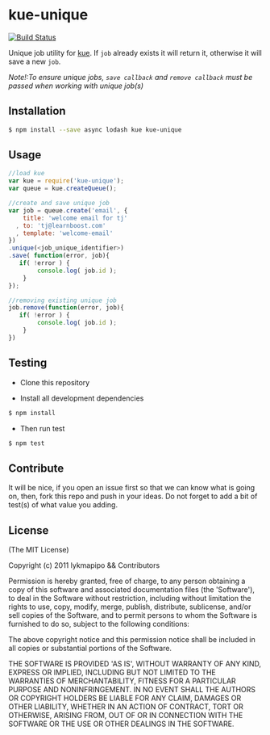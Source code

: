 # kue-unique

[![Build Status](https://travis-ci.org/lykmapipo/kue-unique.svg?branch=master)](https://travis-ci.org/lykmapipo/kue-unique)

Unique job utility for [kue](https://github.com/Automattic/kue). If `job` already exists it will return it, otherwise it will save a new `job`.

*Note!:To ensure unique jobs, `save callback` and `remove callback` must be passed when working with unique job(s)*

## Installation
```sh
$ npm install --save async lodash kue kue-unique
```

## Usage
```js
//load kue
var kue = require('kue-unique');
var queue = kue.createQueue();

//create and save unique job
var job = queue.create('email', {
    title: 'welcome email for tj'
  , to: 'tj@learnboost.com'
  , template: 'welcome-email'
})
.unique(<job_unique_identifier>)
.save( function(error, job){
   if( !error ) {
        console.log( job.id );
    }
});

//removing existing unique job
job.remove(function(error, job){
   if( !error ) {
        console.log( job.id );
    }
})
```

## Testing
* Clone this repository

* Install all development dependencies
```sh
$ npm install
```

* Then run test
```sh
$ npm test
```

## Contribute
It will be nice, if you open an issue first so that we can know what is going on, then, fork this repo and push in your ideas. Do not forget to add a bit of test(s) of what value you adding.


## License 

(The MIT License)

Copyright (c) 2011 lykmapipo && Contributors

Permission is hereby granted, free of charge, to any person obtaining
a copy of this software and associated documentation files (the
'Software'), to deal in the Software without restriction, including
without limitation the rights to use, copy, modify, merge, publish,
distribute, sublicense, and/or sell copies of the Software, and to
permit persons to whom the Software is furnished to do so, subject to
the following conditions:

The above copyright notice and this permission notice shall be
included in all copies or substantial portions of the Software.

THE SOFTWARE IS PROVIDED 'AS IS', WITHOUT WARRANTY OF ANY KIND,
EXPRESS OR IMPLIED, INCLUDING BUT NOT LIMITED TO THE WARRANTIES OF
MERCHANTABILITY, FITNESS FOR A PARTICULAR PURPOSE AND NONINFRINGEMENT.
IN NO EVENT SHALL THE AUTHORS OR COPYRIGHT HOLDERS BE LIABLE FOR ANY
CLAIM, DAMAGES OR OTHER LIABILITY, WHETHER IN AN ACTION OF CONTRACT,
TORT OR OTHERWISE, ARISING FROM, OUT OF OR IN CONNECTION WITH THE
SOFTWARE OR THE USE OR OTHER DEALINGS IN THE SOFTWARE.
